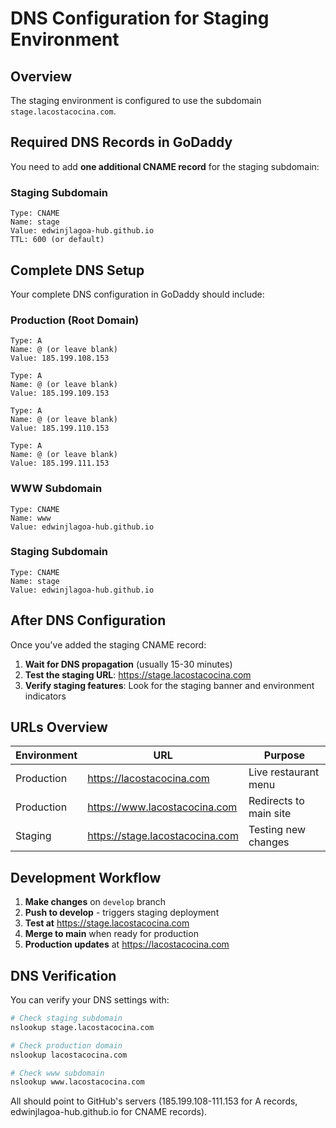 # DNS Configuration for Staging Environment

## Overview
The staging environment is configured to use the subdomain `stage.lacostacocina.com`.

## Required DNS Records in GoDaddy

You need to add **one additional CNAME record** for the staging subdomain:

### Staging Subdomain
```
Type: CNAME
Name: stage
Value: edwinjlagoa-hub.github.io
TTL: 600 (or default)
```

## Complete DNS Setup

Your complete DNS configuration in GoDaddy should include:

### Production (Root Domain)
```
Type: A
Name: @ (or leave blank)
Value: 185.199.108.153

Type: A  
Name: @ (or leave blank)
Value: 185.199.109.153

Type: A
Name: @ (or leave blank)
Value: 185.199.110.153

Type: A
Name: @ (or leave blank)
Value: 185.199.111.153
```

### WWW Subdomain
```
Type: CNAME
Name: www
Value: edwinjlagoa-hub.github.io
```

### Staging Subdomain
```
Type: CNAME
Name: stage
Value: edwinjlagoa-hub.github.io
```

## After DNS Configuration

Once you've added the staging CNAME record:

1. **Wait for DNS propagation** (usually 15-30 minutes)
2. **Test the staging URL**: https://stage.lacostacocina.com
3. **Verify staging features**: Look for the staging banner and environment indicators

## URLs Overview

| Environment | URL | Purpose |
|------------|-----|---------|
| Production | https://lacostacocina.com | Live restaurant menu |
| Production | https://www.lacostacocina.com | Redirects to main site |
| Staging | https://stage.lacostacocina.com | Testing new changes |

## Development Workflow

1. **Make changes** on `develop` branch
2. **Push to develop** - triggers staging deployment
3. **Test at** https://stage.lacostacocina.com
4. **Merge to main** when ready for production
5. **Production updates** at https://lacostacocina.com

## DNS Verification

You can verify your DNS settings with:

```bash
# Check staging subdomain
nslookup stage.lacostacocina.com

# Check production domain  
nslookup lacostacocina.com

# Check www subdomain
nslookup www.lacostacocina.com
```

All should point to GitHub's servers (185.199.108-111.153 for A records, edwinjlagoa-hub.github.io for CNAME records).